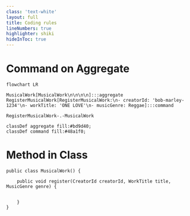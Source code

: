 ```yaml
---
class: 'text-white'
layout: full
title: Coding rules
lineNumbers: true
highlighter: shiki
hideInToc: true
---
```


# Command on Aggregate

```mermaid
flowchart LR 

MusicalWork[MusicalWork\n\n\n\n]:::aggregate
RegisterMusicalWork[RegisterMusicalWork:\n- creatorId: 'bob-marley-1234'\n- workTitle: 'ONE LOVE'\n- musicGenre: Reggae]:::command

RegisterMusicalWork-.-MusicalWork

classDef aggregate fill:#bd9d40;
classDef command fill:#48a1f0;
```




<v-click>

# Method in Class

```java{all}
public class MusicalWork() {
   
    public void register(CreatorId creatorId, WorkTitle title, MusicGenre genre) {


    }
}

```
</v-click>


<CurrentPage />

